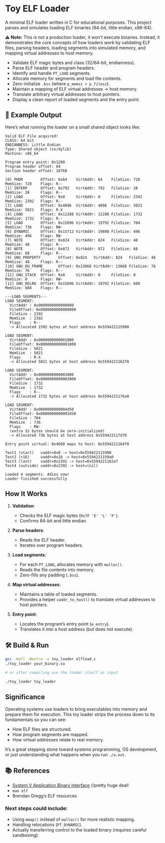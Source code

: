 # Toy ELF Loader

A minimal ELF loader written in C for educational purposes.
This project parses and simulates loading ELF binaries (64-bit, little endian, x86-64).

⚠️ **Note:** This is not a production loader, it won’t execute binaries. Instead, it demonstrates the core concepts of how loaders work by validating ELF files, parsing headers, loading segments into simulated memory, and mapping virtual addresses to host memory.

* Validate ELF magic bytes and class (32/64-bit, endianness).
* Parse ELF header and program headers.
* Identify and handle `PT_LOAD` segments.
* Allocate memory for segments and load file contents.
* Zero-initialize `.bss` (where `p_memsz > p_filesz`).
* Maintain a mapping of ELF virtual addresses → host memory.
* Translate arbitrary virtual addresses to host pointers.
* Display a clean report of loaded segments and the entry point.

## 📜 Example Output

Here’s what running the loader on a small shared object looks like:

```
Valid ELF File acquired!
CLASS: 64 bit
ENDIANNESS: Little Endian
Type: Shared object (so/dylib)
Machine: x86_64

Program entry point: 0x1200
Program header offset: 64
Section header offset: 18768

[0] PHDR        Offset: 0x64    VirtAddr: 64    FileSize: 728   MemSize: 728    Flags: R--
[1] INTERP      Offset: 0x792   VirtAddr: 792   FileSize: 28    MemSize: 28     Flags: R--
[2] LOAD        Offset: 0x0     VirtAddr: 0     FileSize: 2392  MemSize: 2392   Flags: R--
[3] LOAD        Offset: 0x4096  VirtAddr: 4096  FileSize: 5021  MemSize: 5021   Flags: R-X
[4] LOAD        Offset: 0x12288 VirtAddr: 12288 FileSize: 1732  MemSize: 1732   Flags: R--
[5] LOAD        Offset: 0x15696 VirtAddr: 19792 FileSize: 704   MemSize: 736    Flags: RW-
[6] DYNAMIC     Offset: 0x15712 VirtAddr: 19808 FileSize: 496   MemSize: 496    Flags: RW-
[7] NOTE        Offset: 0x824   VirtAddr: 824   FileSize: 48    MemSize: 48     Flags: R--
[8] NOTE        Offset: 0x872   VirtAddr: 872   FileSize: 68    MemSize: 68     Flags: R--
[9] GNU_PROPERTY        Offset: 0x824   VirtAddr: 824   FileSize: 48    MemSize: 48     Flags: R--
[10] GNU_EH_FRAME       Offset: 0x13668 VirtAddr: 13668 FileSize: 76    MemSize: 76     Flags: R--
[11] GNU_STACK  Offset: 0x0     VirtAddr: 0     FileSize: 0     MemSize: 0      Flags: RW-
[12] GNU_RELRO  Offset: 0x15696 VirtAddr: 19792 FileSize: 688   MemSize: 688    Flags: R--

---LOAD SEGMENTS---
LOAD SEGMENT:
  VirtAddr : 0x0000000000000000
  FileOffset: 0x0000000000000000
  FileSize : 2392
  MemSize  : 2392
  Flags    : R--
  -> Allocated 2392 bytes at host address 0x559422115990

LOAD SEGMENT:
  VirtAddr : 0x0000000000001000
  FileOffset: 0x0000000000001000
  FileSize : 5021
  MemSize  : 5021
  Flags    : R-X
  -> Allocated 5021 bytes at host address 0x5594221162f0

LOAD SEGMENT:
  VirtAddr : 0x0000000000003000
  FileOffset: 0x0000000000003000
  FileSize : 1732
  MemSize  : 1732
  Flags    : R--
  -> Allocated 1732 bytes at host address 0x5594221176a0

LOAD SEGMENT:
  VirtAddr : 0x0000000000004d50
  FileOffset: 0x0000000000003d50
  FileSize : 704
  MemSize  : 736
  Flags    : RW-
  (extra 32 bytes should be zero-initialized)
  -> Allocated 736 bytes at host address 0x559422117d70

Entry point virtual: 0x4608 maps to host: 0x5594221164f0

Test1 (start)   vaddr=0x0 -> host=0x559422115990
Test2 (+16)     vaddr=0x16 -> host=0x5594221159a0
Test3 (last)    vaddr=0x2391 -> host=0x5594221162e7
Test4 (outside) vaddr=0x2392 -> host=(nil)

Loaded 4 segments. Adios now!
Loader finished successfully
```

## How It Works

1. **Validation**:

   * Checks the ELF magic bytes (`0x7F 'E' 'L' 'F'`).
   * Confirms 64-bit and little endian.

2. **Parse headers**:

   * Reads the ELF header.
   * Iterates over program headers.

3. **Load segments**:

   * For each `PT_LOAD`, allocates memory with `malloc()`.
   * Reads the file contents into memory.
   * Zero-fills any padding (`.bss`).

4. **Map virtual addresses**:

   * Maintains a table of loaded segments.
   * Provides a helper `vaddr_to_host()` to translate virtual addresses to host pointers.

5. **Entry point**:

   * Locates the program’s entry point (`e_entry`).
   * Translates it into a host address (but does not execute).

## 🛠️ Build & Run

```bash
gcc -Wall -Wextra -o toy_loader elfload.c
./toy_loader your_binary.so

# or after compiling use the loader itself as input

./toy_loader toy_loader
```

## Significance

Operating systems use loaders to bring executables into memory and prepare them for execution.
This toy loader strips the process down to its fundamentals so you can see:

* How ELF files are structured.
* How program segments are mapped.
* How virtual addresses relate to real memory.

It’s a great stepping stone toward systems programming, OS development, or just understanding what happens when you run `./a.out`.

## 📚 References

* [System V Application Binary Interface](https://refspecs.linuxfoundation.org/elf/elf.pdf) //pretty huge deal!
* `man elf`
* Brendan Gregg’s ELF resources


### Next steps could include:

* Using `mmap()` instead of `malloc()` for more realistic mapping.
* Handling relocations (`PT_DYNAMIC`).
* Actually transferring control to the loaded binary (requires careful sandboxing).
